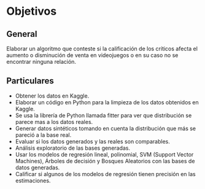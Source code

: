 # Objetivos
## General 
Elaborar un algoritmo que conteste si la calificación de los críticos afecta el aumento o disminución de venta en videojuegos o en su caso no se encontrar ninguna relación. 
## Particulares	
-	Obtener los datos en Kaggle.
-	Elaborar un código en Python para la limpieza de los datos obtenidos en Kaggle.
-	Se usa la librería de Python llamada fitter para ver que distribución se parece mas a los datos reales.
-	Generar datos sintéticos tomando en cuenta la distribución que más se pareció a la base real.
-	Evaluar si los datos generados y las reales son comparables.
-	Análisis exploratorio de las bases generadas.
-	Usar los modelos de regresión lineal, polinomial, SVM (Support Vector Machines), Árboles de decisión y Bosques Aleatorios con las bases de datos generadas.
-	Calificar si algunos de los modelos de regresión tienen precisión en las estimaciones.

